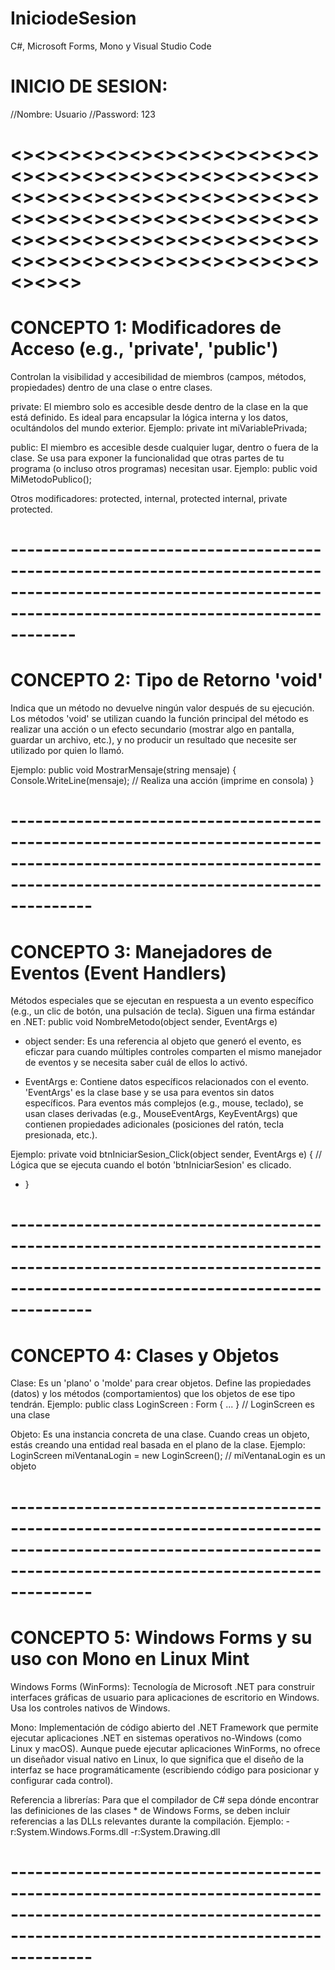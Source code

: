 # IniciodeSesion
C#, Microsoft Forms, Mono y Visual Studio Code


# INICIO DE SESION: 
//Nombre: Usuario 
//Password: 123

# <><><><><><><><><><><><><><><><><><><><><><><><><><><><><><><><><><><><><><><><><><><><><><><><><><><><><><><><><><><><><><><><><><><><><><><><><><><><><><><><><>
# CONCEPTO 1: Modificadores de Acceso (e.g., 'private', 'public')
Controlan la visibilidad y accesibilidad de miembros (campos, métodos, propiedades) dentro de una clase o entre clases.
 
private: El miembro solo es accesible desde dentro de la clase en la que está definido. Es ideal para encapsular la lógica interna y los datos, ocultándolos 
del mundo exterior. Ejemplo: private int miVariablePrivada;
 
public: El miembro es accesible desde cualquier lugar, dentro o fuera de la clase. Se usa para exponer la funcionalidad que otras partes de tu programa (o 
incluso otros programas) necesitan usar. Ejemplo: public void MiMetodoPublico();
 
Otros modificadores: protected, internal, protected internal, private protected.

# ----------------------------------------------------------------------------------------------------------------------------------------------------------------
# CONCEPTO 2: Tipo de Retorno 'void'
Indica que un método no devuelve ningún valor después de su ejecución. Los métodos 'void' se utilizan cuando la función principal del método es realizar una 
acción o un efecto secundario (mostrar algo en pantalla, guardar un archivo, etc.),  y no producir un resultado que necesite ser utilizado por quien lo llamó.

Ejemplo:
public void MostrarMensaje(string mensaje)
{
Console.WriteLine(mensaje); // Realiza una acción (imprime en consola)
}


# ------------------------------------------------------------------------------------------------------------------------------------------------------------------
# CONCEPTO 3: Manejadores de Eventos (Event Handlers)
Métodos especiales que se ejecutan en respuesta a un evento específico (e.g., un clic de botón, una pulsación de tecla). Siguen una firma estándar en .NET:
public void NombreMetodo(object sender, EventArgs e)

- object sender: Es una referencia al objeto que generó el evento, es eficzar para cuando múltiples controles comparten el mismo manejador de eventos y se 
necesita saber cuál de ellos lo activó.

- EventArgs e: Contiene datos específicos relacionados con el evento. 'EventArgs' es la clase base y se usa para eventos sin datos específicos. Para eventos 
más complejos (e.g., mouse, teclado), se usan clases derivadas (e.g., MouseEventArgs, KeyEventArgs) que contienen propiedades adicionales (posiciones del ratón, 
tecla presionada, etc.).
 
Ejemplo:
private void btnIniciarSesion_Click(object sender, EventArgs e)
 {
// Lógica que se ejecuta cuando el botón 'btnIniciarSesion' es clicado.
 * }


# ------------------------------------------------------------------------------------------------------------------------------------------------------------------
# CONCEPTO 4: Clases y Objetos
Clase: Es un 'plano' o 'molde' para crear objetos. Define las propiedades (datos) y los métodos (comportamientos) que los objetos de ese tipo tendrán.
Ejemplo: public class LoginScreen : Form { ... } // LoginScreen es una clase
 
Objeto: Es una instancia concreta de una clase. Cuando creas un objeto, estás creando una entidad real basada en el plano de la clase.
Ejemplo: LoginScreen miVentanaLogin = new LoginScreen(); // miVentanaLogin es un objeto



# ------------------------------------------------------------------------------------------------------------------------------------------------------------------
# CONCEPTO 5: Windows Forms y su uso con Mono en Linux Mint
 Windows Forms (WinForms): Tecnología de Microsoft .NET para construir interfaces gráficas de usuario para aplicaciones de escritorio en Windows. Usa 
 los controles nativos de Windows.
 
 Mono: Implementación de código abierto del .NET Framework que permite ejecutar aplicaciones .NET en sistemas operativos no-Windows (como Linux y macOS). 
 Aunque puede ejecutar aplicaciones WinForms, no ofrece un diseñador visual nativo en Linux, lo que significa que el diseño de la interfaz se hace 
 programáticamente (escribiendo código para posicionar y configurar cada control).
 
Referencia a librerías: Para que el compilador de C# sepa dónde encontrar las definiciones de las clases  * de Windows Forms, se deben incluir referencias 
a las DLLs relevantes durante la compilación. Ejemplo: -r:System.Windows.Forms.dll -r:System.Drawing.dll

# ------------------------------------------------------------------------------------------------------------------------------------------------------------------

